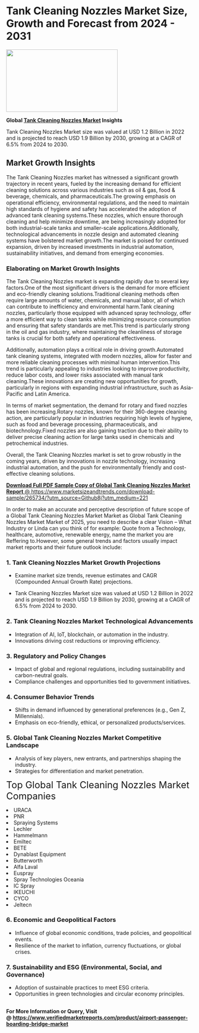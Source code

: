 <H1>Tank Cleaning Nozzles Market Size, Growth and Forecast from 2024 - 2031</H1><img class="aligncenter size-medium wp-image-584254" src="https://thirdeyenews.in/wp-content/uploads/2024/09/Global-Market-Research-300x168.jpeg" alt="" width="300" height="168" /><p><strong>Global&nbsp;<a href="https://www.marketsizeandtrends.com/download-sample/265734/?utm_source=Github8j?utm_medium=221">Tank Cleaning Nozzles Market</a> Insights</strong></p><p>Tank Cleaning Nozzles Market size was valued at USD 1.2 Billion in 2022 and is projected to reach USD 1.9 Billion by 2030, growing at a CAGR of 6.5% from 2024 to 2030.</p><p><h2>Market Growth Insights</h2> <p>The Tank Cleaning Nozzles market has witnessed a significant growth trajectory in recent years, fueled by the increasing demand for efficient cleaning solutions across various industries such as oil & gas, food & beverage, chemicals, and pharmaceuticals.The growing emphasis on operational efficiency, environmental regulations, and the need to maintain high standards of hygiene and safety has accelerated the adoption of advanced tank cleaning systems.These nozzles, which ensure thorough cleaning and help minimize downtime, are being increasingly adopted for both industrial-scale tanks and smaller-scale applications.Additionally, technological advancements in nozzle design and automated cleaning systems have bolstered market growth.The market is poised for continued expansion, driven by increased investments in industrial automation, sustainability initiatives, and demand from emerging economies.</p> <p><a href="#"></a></p> <h3>Elaborating on Market Growth Insights</h3> <p>The Tank Cleaning Nozzles market is expanding rapidly due to several key factors.One of the most significant drivers is the demand for more efficient and eco-friendly cleaning solutions.Traditional cleaning methods often require large amounts of water, chemicals, and manual labor, all of which can contribute to inefficiency and environmental harm.Tank cleaning nozzles, particularly those equipped with advanced spray technology, offer a more efficient way to clean tanks while minimizing resource consumption and ensuring that safety standards are met.This trend is particularly strong in the oil and gas industry, where maintaining the cleanliness of storage tanks is crucial for both safety and operational effectiveness.</p> <p>Additionally, automation plays a critical role in driving growth.Automated tank cleaning systems, integrated with modern nozzles, allow for faster and more reliable cleaning processes with minimal human intervention.This trend is particularly appealing to industries looking to improve productivity, reduce labor costs, and lower risks associated with manual tank cleaning.These innovations are creating new opportunities for growth, particularly in regions with expanding industrial infrastructure, such as Asia-Pacific and Latin America.</p> <p>In terms of market segmentation, the demand for rotary and fixed nozzles has been increasing.Rotary nozzles, known for their 360-degree cleaning action, are particularly popular in industries requiring high levels of hygiene, such as food and beverage processing, pharmaceuticals, and biotechnology.Fixed nozzles are also gaining traction due to their ability to deliver precise cleaning action for large tanks used in chemicals and petrochemical industries.</p> <p>Overall, the Tank Cleaning Nozzles market is set to grow robustly in the coming years, driven by innovations in nozzle technology, increasing industrial automation, and the push for environmentally friendly and cost-effective cleaning solutions.</p> <p><a href="#"></p><p><span class=""><strong>Download Full PDF Sample Copy of Global Tank Cleaning Nozzles Market Report</strong> @ <a href="https://www.marketsizeandtrends.com/download-sample/265734/?utm_source=Github8j?utm_medium=221" target="_blank">https://www.marketsizeandtrends.com/download-sample/265734/?utm_source=Github8j?utm_medium=221</a></span></p><p>In order to make an accurate and perceptive description of future scope of a Global&nbsp;Tank Cleaning Nozzles Market Market as Global&nbsp;Tank Cleaning Nozzles Market Market of 2025, you need to describe a clear Vision &ndash; What Industry or Linda can you think of for example: Quote from a Technology, healthcare, automotive, renewable energy, name the market you are Reffering to.However, some general trends and factors usually impact market reports and their future outlook include:</p><h3>1.&nbsp;<strong>Tank Cleaning Nozzles Market Growth Projections</strong></h3><ul><li>Examine market size trends, revenue estimates and CAGR (Compounded Annual Growth Rate) projections.</li><li><p>Tank Cleaning Nozzles Market size was valued at USD 1.2 Billion in 2022 and is projected to reach USD 1.9 Billion by 2030, growing at a CAGR of 6.5% from 2024 to 2030.</p></li></ul><h3>2.&nbsp;<strong>Tank Cleaning Nozzles Market Technological Advancements</strong></h3><ul><li>Integration of AI, IoT, blockchain, or automation in the industry.</li><li>Innovations driving cost reductions or improving efficiency.</li></ul><h3>3.&nbsp;<strong>Regulatory and Policy Changes</strong></h3><ul><li>Impact of global and regional regulations, including sustainability and carbon-neutral goals.</li><li>Compliance challenges and opportunities tied to government initiatives.</li></ul><h3>4.&nbsp;<strong>Consumer Behavior Trends</strong></h3><ul><li>Shifts in demand influenced by generational preferences (e.g., Gen Z, Millennials).</li><li>Emphasis on eco-friendly, ethical, or personalized products/services.</li></ul><h3>5.&nbsp;<strong>Global Tank Cleaning Nozzles Market Competitive Landscape</strong></h3><ul><li>Analysis of key players, new entrants, and partnerships shaping the industry.</li><li>Strategies for differentiation and market penetration.</li></ul><p data-pm-slice="1 1 []"><span style="color: inherit; font-family: inherit; font-size: 25px;">Top Global Tank Cleaning Nozzles Market Companies</span></p><div class="" data-test-id=""><p><li>URACA</li><li> PNR</li><li> Spraying Systems</li><li> Lechler</li><li> Hammelmann</li><li> Emiltec</li><li> BETE</li><li> Dynablast Equipment</li><li> Butterworth</li><li> Alfa Laval</li><li> Euspray</li><li> Spray Technologies Oceania</li><li> IC Spray</li><li> IKEUCHI</li><li> CYCO</li><li> Jeltecn</li></p></div><h3>6.&nbsp;<strong>Economic and Geopolitical Factors</strong></h3><ul><li>Influence of global economic conditions, trade policies, and geopolitical events.</li><li>Resilience of the market to inflation, currency fluctuations, or global crises.</li></ul><h3>7.&nbsp;<strong>Sustainability and ESG (Environmental, Social, and Governance)</strong></h3><ul><li>Adoption of sustainable practices to meet ESG criteria.</li><li>Opportunities in green technologies and circular economy principles.</li></ul><h2><strong style="font-size: 14px;">For More Information or Query, Visit @&nbsp;</strong><a style="background-color: #ffffff; font-size: 14px;" href="https://www.marketsizeandtrends.com/report/tank-cleaning-nozzles-market/" target="_blank">https://www.verifiedmarketreports.com/product/airport-passenger-boarding-bridge-market</a></h2>